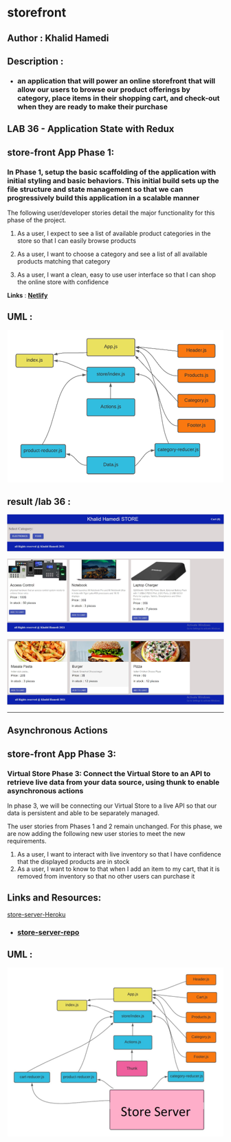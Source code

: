 # storefront

## Author : Khalid Hamedi

## Description :

- ### an application that will power an online storefront that will allow our users to browse our product offerings by category, place items in their shopping cart, and check-out when they are ready to make their purchase

## LAB 36 - Application State with Redux

## store-front App Phase 1:

### In Phase 1, setup the basic scaffolding of the application with initial styling and basic behaviors. This initial build sets up the file structure and state management so that we can progressively build this application in a scalable manner

The following user/developer stories detail the major functionality for this phase of the project.

1.  As a user, I expect to see a list of available product categories in the store so that I can easily browse products

2.  As a user, I want to choose a category and see a list of all available products matching that category

3.  As a user, I want a clean, easy to use user interface so that I can shop the online store with confidence

**Links** : [**Netlify**](https://nervous-euclid-9c02fa.netlify.app/)

## UML :

![img](./assets/lab36-UML.png)

## result /lab 36 :

![img](assets/lab36-result.jpg)

![img](/assets/lab36-result2.jpg)

![img](/assets/lab36-result3.jpg)

---

## Asynchronous Actions

## store-front App Phase 3:

### Virtual Store Phase 3: Connect the Virtual Store to an API to retrieve live data from your data source, using thunk to enable asynchronous actions

In phase 3, we will be connecting our Virtual Store to a live API so that our data is persistent and able to be separately managed.

The user stories from Phases 1 and 2 remain unchanged. For this phase, we are now adding the following new user stories to meet the new requirements.

1. As a user, I want to interact with live inventory so that I have confidence that the displayed products are in stock
2. As a user, I want to know to that when I add an item to my cart, that it is removed from inventory so that no other users can purchase it

## Links and Resources:

[store-server-Heroku](https://khalidstore.herokuapp.com/)

- ### [store-server-repo](https://github.com/khalidsy90/-store-server)

## UML :

![](assets/lab38-UML.jpg)

